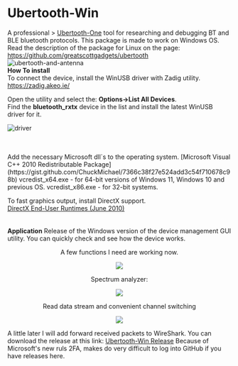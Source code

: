 # Ubertooth-Win    
A professional > [Ubertooth-One](https://greatscottgadgets.com/ubertoothone/) tool for researching and debugging BT and BLE bluetooth protocols. 
This package is made to work on Windows OS. Read the description of the package for Linux on the page: https://github.com/greatscottgadgets/ubertooth  
![ubertooth-and-antenna](https://github.com/sevstels/Ubertooth-Win/assets/13213368/2c892a59-b8d8-4965-8203-b17a37e11778)
<br>
<b>How To install</b>   
To connect the device, install the WinUSB driver with Zadig utility.   
https://zadig.akeo.ie/  

Open the utility and select the: <b>Options->List All Devices</b>.  
Find the <b>bluetooth_rxtx</b> device in the list and install the latest WinUSB driver for it.  

![driver](https://github.com/user-attachments/assets/59305e74-22e1-4c58-bb33-bd448a02dbf0)

<br>
<br>
Add the necessary Microsoft dll`s to the operating system.  
[Microsoft Visual C++ 2010 Redistributable Package](https://gist.github.com/ChuckMichael/7366c38f27e524add3c54f710678c98b)
vcredist_x64.exe - for 64-bit versions of Windows 11, Windows 10 and previous OS.  
vcredist_x86.exe - for 32-bit systems.

To fast graphics output, install DirectX support.  
[DirectX End-User Runtimes (June 2010)](https://www.microsoft.com/en-sg/download/details.aspx?id=8109)  
<br>
<br>
<b>Application</b>
Release of the Windows version of the device management GUI utility. You can quickly check and see how the device works.  

<p align="center">A few functions I need are working now.<p/>
<p align="center"><img src="https://github.com/sevstels/Ubertooth-Win/assets/13213368/e50a8506-a3fa-41db-8ea2-74f98c510b88"><p/>
<p align="center">Spectrum analyzer:<p/>

<p align="center"><img src="https://github.com/sevstels/Ubertooth-Win/assets/13213368/10f5888d-cb91-4ae8-8055-34f7c11a1ed8"><p/>

<p align="center">Read data stream and convenient channel switching<p/>

<p align="center"><img src="https://github.com/sevstels/Ubertooth-Win/assets/13213368/86b4bd34-3af3-47d0-884b-5483a8d8ea1b"><p/>
  
A little later I will add forward received packets to WireShark. You can download the release at this link: [Ubertooth-Win Release](https://gradient-sg.com/files/ubert/UW-Release.zip) 
Because of Microsoft's new ruls 2FA, makes do very difficult to log into GitHub if you have releases here.
